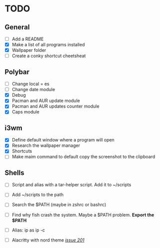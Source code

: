 # TODO
## General
- [ ] Add a README
- [X] Make a list of all programs installed
- [X] Wallpaper folder
- [ ] Create a conky shortcut cheetsheat

## Polybar
- [ ] Change local = es
- [ ] Change date module
- [X] Debug
- [X] Pacman and AUR update module
- [X] Pacman and AUR updates counter module
- [X] Caps module

## i3wm
- [X] Define default window where a program will open
- [X] Research the wallpaper manager
- [X] Shortcuts
- [ ] Make maim command to default copy the screenshot to the clipboard

## Shells
- [ ] Script and alias with a tar-helper script. Add it to ~/scripts
- [ ] Add ~/scripts to the path
- [ ] Search the $PATH (maybe in zshrc or bashrc)
- [ ] Find why fish crash the system. Maybe a $PATH problem. **Export the $PATH**
- [ ] Alias: ip as ip -c
- [ ] Alacritty with nord theme *[issue 201](https://github.com/arcticicestudio/nord/issues/102)*


